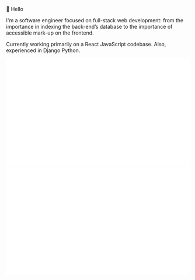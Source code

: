 👋 Hello

I'm a software engineer focused on full-stack web development: from the importance in indexing the back-end’s database to the importance of accessible mark-up on the frontend.

Currently working primarily on a React JavaScript codebase. Also, experienced in Django Python.

![James O'Toole's GitHub Statistics](https://raw.githubusercontent.com/SmileyJames/github-stats/master/generated/overview.svg)
![Languages Used (By File Size)](https://raw.githubusercontent.com/SmileyJames/github-stats/master/generated/languages.svg)
